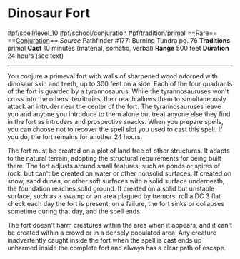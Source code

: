 # Dinosaur Fort
#pf/spell/level_10 #pf/school/conjuration #pf/tradition/primal
==[Rare](../../../Traits/Rare.md)== ==[Conjuration](../../../Traits/Conjuration.md)==
*Source* Pathfinder #177: Burning Tundra pg. 76
**Traditions** primal
**Cast** 10 minutes (material, somatic, verbal)
**Range** 500 feet
**Duration** 24 hours (see text)

---
You conjure a primeval fort with walls of sharpened wood adorned with dinosaur skin and teeth, up to 300 feet on a side. Each of the four quadrants of the fort is guarded by a tyrannosaurus. While the tyrannosauruses won't cross into the others' territories, their reach allows them to simultaneously attack an intruder near the center of the fort. The tyrannosauruses leave you and anyone you introduce to them alone but treat anyone else they find in the fort as intruders and prospective snacks. When you prepare spells, you can choose not to recover the spell slot you used to cast this spell. If you do, the fort remains for another 24 hours.

The fort must be created on a plot of land free of other structures. It adapts to the natural terrain, adopting the structural requirements for being built there. The fort adjusts around small features, such as ponds or spires of rock, but can't be created on water or other nonsolid surfaces. If created on snow, sand dunes, or other soft surfaces with a solid surface underneath, the foundation reaches solid ground. If created on a solid but unstable surface, such as a swamp or an area plagued by tremors, roll a DC 3 flat check each day the fort is present; on a failure, the fort sinks or collapses sometime during that day, and the spell ends.

The fort doesn't harm creatures within the area when it appears, and it can't be created within a crowd or in a densely populated area. Any creature inadvertently caught inside the fort when the spell is cast ends up unharmed inside the complete fort and always has a clear path of escape.